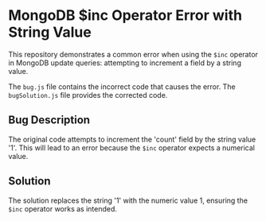 # MongoDB $inc Operator Error with String Value
This repository demonstrates a common error when using the `$inc` operator in MongoDB update queries: attempting to increment a field by a string value.

The `bug.js` file contains the incorrect code that causes the error. The `bugSolution.js` file provides the corrected code.

## Bug Description
The original code attempts to increment the 'count' field by the string value '1'. This will lead to an error because the `$inc` operator expects a numerical value.

## Solution
The solution replaces the string '1' with the numeric value 1, ensuring the `$inc` operator works as intended.